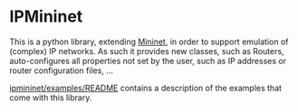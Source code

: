 # IPMininet

This is a python library, extending [Mininet](http://mininet.org), in order
to support emulation of (complex) IP networks. As such it provides new classes,
such as Routers, auto-configures all properties not set by the user, such as
IP addresses or router configuration files, ...

[ipmininet/examples/README](https://github.com/oliviertilmans/ipmininet/blob/master/ipmininet/examples/README.md) contains a description of the examples that come with this library.
